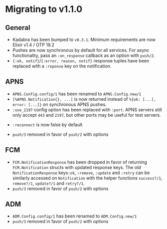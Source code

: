 # Migrating to v1.1.0

## General

- Kadabra has been bumped to `v0.3.1`. Minimum requirements are now Elixir
  v1.4 / OTP 19.2
- Pushes are now synchronous by default for all services. For async
  functionality, pass an `:on_response` callback as an option with `push/2`.
- `{:ok, notif}`/`{:error, reason, notif}` response tuples have been replaced
  with a `:reponse` key on the notification.

## APNS

- `APNS.Config.config/1` has been renamed to `APNS.Config.new/1`
- `[%APNS.Notification{}, ...]` is now returned instead of
  `%{ok: [...], error: [...]}` on synchronous APNS pushes.
- `:use_2197` config option has been replaced with `:port`. APNS servers still
  only accept `443` and `2197`, but other ports may be useful for test servers.

* `:reconnect` is now false by default

- `push/3` removed in favor of `push/2` with options

## FCM

- `FCM.NotificationResponse` has been dropped in favor of returning
  `FCM.Notification` structs with updated response keys. The old
  `NotificationResponse` keys`:ok`, `:remove`,
  `:update` and `:retry` can be similarly accessed on `Notification` with the
  helper functions `success?/1`, `remove?/1`, `update?/1` and `retry?/1`.
- `push/3` removed in favor of `push/2` with options

## ADM

- `ADM.Config.config/1` has been renamed to `ADM.Config.new/1`
- `push/3` removed in favor of `push/2` with options
